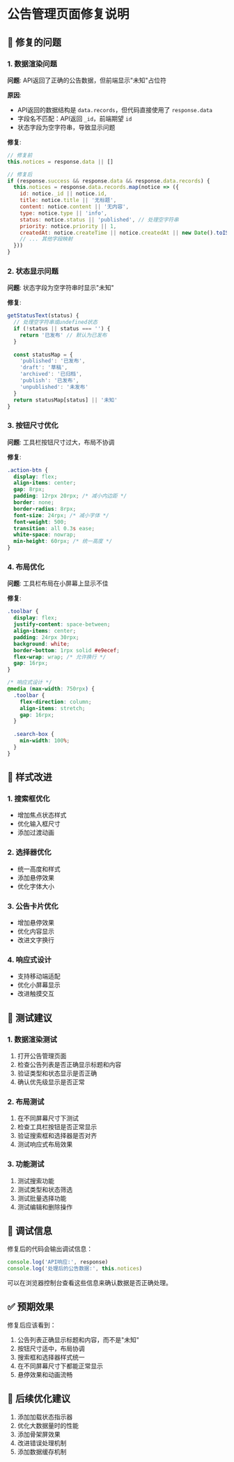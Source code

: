 # 公告管理页面修复说明

## 🔧 修复的问题

### 1. 数据渲染问题
**问题**: API返回了正确的公告数据，但前端显示"未知"占位符

**原因**: 
- API返回的数据结构是 `data.records`，但代码直接使用了 `response.data`
- 字段名不匹配：API返回 `_id`，前端期望 `id`
- 状态字段为空字符串，导致显示问题

**修复**:
```javascript
// 修复前
this.notices = response.data || []

// 修复后
if (response.success && response.data && response.data.records) {
  this.notices = response.data.records.map(notice => ({
    id: notice._id || notice.id,
    title: notice.title || '无标题',
    content: notice.content || '无内容',
    type: notice.type || 'info',
    status: notice.status || 'published', // 处理空字符串
    priority: notice.priority || 1,
    createdAt: notice.createTime || notice.createdAt || new Date().toISOString(),
    // ... 其他字段映射
  }))
}
```

### 2. 状态显示问题
**问题**: 状态字段为空字符串时显示"未知"

**修复**:
```javascript
getStatusText(status) {
  // 处理空字符串或undefined状态
  if (!status || status === '') {
    return '已发布' // 默认为已发布
  }
  
  const statusMap = {
    'published': '已发布',
    'draft': '草稿',
    'archived': '已归档',
    'publish': '已发布',
    'unpublished': '未发布'
  }
  return statusMap[status] || '未知'
}
```

### 3. 按钮尺寸优化
**问题**: 工具栏按钮尺寸过大，布局不协调

**修复**:
```css
.action-btn {
  display: flex;
  align-items: center;
  gap: 8rpx;
  padding: 12rpx 20rpx; /* 减小内边距 */
  border: none;
  border-radius: 8rpx;
  font-size: 24rpx; /* 减小字体 */
  font-weight: 500;
  transition: all 0.3s ease;
  white-space: nowrap;
  min-height: 60rpx; /* 统一高度 */
}
```

### 4. 布局优化
**问题**: 工具栏布局在小屏幕上显示不佳

**修复**:
```css
.toolbar {
  display: flex;
  justify-content: space-between;
  align-items: center;
  padding: 24rpx 30rpx;
  background: white;
  border-bottom: 1rpx solid #e9ecef;
  flex-wrap: wrap; /* 允许换行 */
  gap: 16rpx;
}

/* 响应式设计 */
@media (max-width: 750rpx) {
  .toolbar {
    flex-direction: column;
    align-items: stretch;
    gap: 16rpx;
  }
  
  .search-box {
    min-width: 100%;
  }
}
```

## 🎨 样式改进

### 1. 搜索框优化
- 增加焦点状态样式
- 优化输入框尺寸
- 添加过渡动画

### 2. 选择器优化
- 统一高度和样式
- 添加悬停效果
- 优化字体大小

### 3. 公告卡片优化
- 增加悬停效果
- 优化内容显示
- 改进文字换行

### 4. 响应式设计
- 支持移动端适配
- 优化小屏幕显示
- 改进触摸交互

## 📱 测试建议

### 1. 数据渲染测试
1. 打开公告管理页面
2. 检查公告列表是否正确显示标题和内容
3. 验证类型和状态显示是否正确
4. 确认优先级显示是否正常

### 2. 布局测试
1. 在不同屏幕尺寸下测试
2. 检查工具栏按钮是否正常显示
3. 验证搜索框和选择器是否对齐
4. 测试响应式布局效果

### 3. 功能测试
1. 测试搜索功能
2. 测试类型和状态筛选
3. 测试批量选择功能
4. 测试编辑和删除操作

## 🐛 调试信息

修复后的代码会输出调试信息：
```javascript
console.log('API响应:', response)
console.log('处理后的公告数据:', this.notices)
```

可以在浏览器控制台查看这些信息来确认数据是否正确处理。

## ✅ 预期效果

修复后应该看到：
1. 公告列表正确显示标题和内容，而不是"未知"
2. 按钮尺寸适中，布局协调
3. 搜索框和选择器样式统一
4. 在不同屏幕尺寸下都能正常显示
5. 悬停效果和动画流畅

## 🔄 后续优化建议

1. 添加加载状态指示器
2. 优化大数据量时的性能
3. 添加骨架屏效果
4. 改进错误处理机制
5. 添加数据缓存机制
